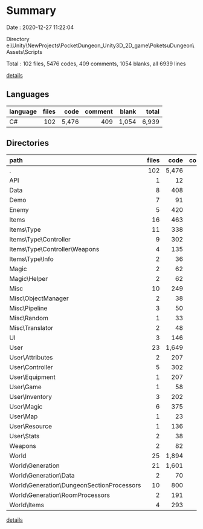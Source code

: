 # Summary

Date : 2020-12-27 11:22:04

Directory e:\Unity\NewProjects\PocketDungeon_Unity3D_2D_game\PoketsuDungeon\Assets\Scripts

Total : 102 files,  5476 codes, 409 comments, 1054 blanks, all 6939 lines

[details](details.md)

## Languages
| language | files | code | comment | blank | total |
| :--- | ---: | ---: | ---: | ---: | ---: |
| C# | 102 | 5,476 | 409 | 1,054 | 6,939 |

## Directories
| path | files | code | comment | blank | total |
| :--- | ---: | ---: | ---: | ---: | ---: |
| . | 102 | 5,476 | 409 | 1,054 | 6,939 |
| API | 1 | 12 | 2 | 5 | 19 |
| Data | 8 | 408 | 38 | 73 | 519 |
| Demo | 7 | 91 | 70 | 33 | 194 |
| Enemy | 5 | 420 | 34 | 89 | 543 |
| Items | 16 | 463 | 8 | 94 | 565 |
| Items\Type | 11 | 338 | 4 | 73 | 415 |
| Items\Type\Controller | 9 | 302 | 4 | 65 | 371 |
| Items\Type\Controller\Weapons | 4 | 135 | 2 | 30 | 167 |
| Items\Type\Info | 2 | 36 | 0 | 8 | 44 |
| Magic | 2 | 62 | 0 | 13 | 75 |
| Magic\Helper | 2 | 62 | 0 | 13 | 75 |
| Misc | 10 | 249 | 48 | 58 | 355 |
| Misc\ObjectManager | 2 | 38 | 5 | 9 | 52 |
| Misc\Pipeline | 3 | 50 | 21 | 14 | 85 |
| Misc\Random | 1 | 33 | 0 | 7 | 40 |
| Misc\Translator | 2 | 48 | 22 | 10 | 80 |
| UI | 3 | 146 | 0 | 25 | 171 |
| User | 23 | 1,649 | 117 | 300 | 2,066 |
| User\Attributes | 2 | 207 | 11 | 42 | 260 |
| User\Controller | 5 | 302 | 31 | 64 | 397 |
| User\Equipment | 1 | 207 | 37 | 27 | 271 |
| User\Game | 1 | 58 | 0 | 11 | 69 |
| User\Inventory | 3 | 202 | 23 | 41 | 266 |
| User\Magic | 6 | 375 | 14 | 67 | 456 |
| User\Map | 1 | 23 | 0 | 5 | 28 |
| User\Resource | 1 | 136 | 0 | 21 | 157 |
| User\Stats | 2 | 38 | 1 | 8 | 47 |
| Weapons | 2 | 82 | 5 | 17 | 104 |
| World | 25 | 1,894 | 87 | 347 | 2,328 |
| World\Generation | 21 | 1,601 | 85 | 293 | 1,979 |
| World\Generation\Data | 2 | 70 | 1 | 18 | 89 |
| World\Generation\DungeonSectionProcessors | 10 | 800 | 58 | 136 | 994 |
| World\Generation\RoomProcessors | 2 | 191 | 4 | 24 | 219 |
| World\Items | 4 | 293 | 2 | 54 | 349 |

[details](details.md)
